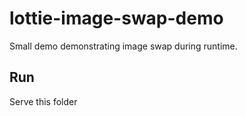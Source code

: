 # lottie-image-swap-demo

Small demo demonstrating image swap during runtime.

## Run
Serve this folder